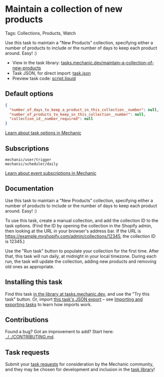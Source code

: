 # Maintain a collection of new products

Tags: Collections, Products, Watch

Use this task to maintain a "New Products" collection, specifying either a number of products to include or the number of days to keep each product around. Easy! :)

* View in the task library: [tasks.mechanic.dev/maintain-a-collection-of-new-products](https://tasks.mechanic.dev/maintain-a-collection-of-new-products)
* Task JSON, for direct import: [task.json](../../tasks/maintain-a-collection-of-new-products.json)
* Preview task code: [script.liquid](./script.liquid)

## Default options

```json
{
  "number_of_days_to_keep_a_product_in_this_collection__number": null,
  "number_of_products_to_keep_in_this_collection__number": null,
  "collection_id__number_required": null
}
```

[Learn about task options in Mechanic](https://learn.mechanic.dev/core/tasks/options)

## Subscriptions

```liquid
mechanic/user/trigger
mechanic/scheduler/daily
```

[Learn about event subscriptions in Mechanic](https://learn.mechanic.dev/core/tasks/subscriptions)

## Documentation

Use this task to maintain a "New Products" collection, specifying either a number of products to include or the number of days to keep each product around. Easy! :)

To use this task, create a manual collection, and add the collection ID to the task options. (Find the ID by opening the collection in the Shopify admin, then looking at the URL in your browser's address bar. If the URL is https://example.myshopify.com/admin/collections/12345, the collection ID is 12345.)

Use the "Run task" button to populate your collection for the first time. After that, this task will run daily, at midnight in your local timezone. During each run, the task will update the collection, adding new products and removing old ones as appropriate.

## Installing this task

Find this task [in the library at tasks.mechanic.dev](https://tasks.mechanic.dev/maintain-a-collection-of-new-products), and use the "Try this task" button. Or, import [this task's JSON export](../../tasks/maintain-a-collection-of-new-products.json) – see [Importing and exporting tasks](https://learn.mechanic.dev/core/tasks/import-and-export) to learn how imports work.

## Contributions

Found a bug? Got an improvement to add? Start here: [../../CONTRIBUTING.md](../../CONTRIBUTING.md).

## Task requests

Submit your [task requests](https://mechanic.canny.io/task-requests) for consideration by the Mechanic community, and they may be chosen for development and inclusion in the [task library](https://tasks.mechanic.dev/)!
